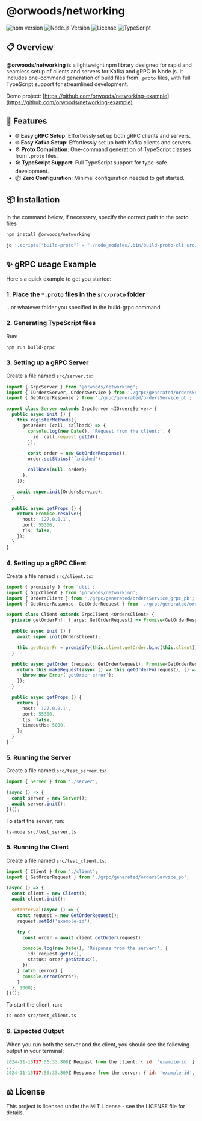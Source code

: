 # @orwoods/networking

![npm version](https://img.shields.io/npm/v/@orwoods/networking)
![Node.js Version](https://img.shields.io/badge/node-%3E%3D18-brightgreen)
![License](https://img.shields.io/npm/l/@orwoods/networking)
![TypeScript](https://img.shields.io/badge/TypeScript-100%25-blue)

## 📋 Overview

**@orwoods/networking** is a lightweight npm library designed for rapid and seamless setup of clients and servers for Kafka and gRPC in Node.js. It includes one-command generation of build files from `.proto` files, with full TypeScript support for streamlined development.

Demo project: [https://github.com/orwoods/networking-example](https://github.com/orwoods/networking-example)

## 🚀 Features

- 🌐 **Easy gRPC Setup**: Effortlessly set up both gRPC clients and servers.
- 🌐 **Easy Kafka Setup**: Effortlessly set up both Kafka clients and servers.
- ⚙️ **Proto Compilation**: One-command generation of TypeScript classes from `.proto` files.
- 🛠 **TypeScript Support**: Full TypeScript support for type-safe development.
- 📦 **Zero Configuration**: Minimal configuration needed to get started.

## 📦 Installation

In the command below, if necessary, specify the correct path to the proto files

```bash
npm install @orwoods/networking

jq '.scripts["build-proto"] = "./node_modules/.bin/build-proto-cli src/proto"' package.json > tmp.json && mv tmp.json package.json
```

## ✨ gRPC usage Example
Here's a quick example to get you started:

### 1. Place the `*.proto` files in the `src/proto` folder
...or whatever folder you specified in the build-grpc command

### 2. Generating TypeScript files
Run:
```bash
npm run build-grpc
```

### 3. Setting up a gRPC Server
Create a file named `src/server.ts`:
```typescript
import { GrpcServer } from '@orwoods/networking';
import { IOrdersServer, OrdersService } from './grpc/generated/ordersService_grpc_pb';
import { GetOrderResponse } from './grpc/generated/ordersService_pb';

export class Server extends GrpcServer <IOrdersServer> {
  public async init () {
    this.registerMethods({
      getOrder: (call, callback) => {
        console.log(new Date(), 'Request from the client:', {
          id: call.request.getId(),
        });

        const order = new GetOrderResponse();
        order.setStatus('finished');

        callback(null, order);
      },
    });

    await super.init(OrdersService);
  }

  public async getProps () {
    return Promise.resolve({
      host: '127.0.0.1',
      port: 55306,
      tls: false,
    });
  }
}
```

### 4. Setting up a gRPC Client
Create a file named `src/client.ts`:
```typescript
import { promisify } from 'util';
import { GrpcClient } from '@orwoods/networking';
import { OrdersClient } from './grpc/generated/ordersService_grpc_pb';
import { GetOrderResponse, GetOrderRequest } from './grpc/generated/ordersService_pb';

export class Client extends GrpcClient <OrdersClient> {
  private getOrderFn!: (_args: GetOrderRequest) => Promise<GetOrderResponse>;

  public async init () {
    await super.init(OrdersClient);

    this.getOrderFn = promisify(this.client.getOrder.bind(this.client));
  }

  public async getOrder (request: GetOrderRequest): Promise<GetOrderResponse> {
    return this.makeRequest(async () => this.getOrderFn(request), () => {
      throw new Error('getOrder error');
    });
  }

  public async getProps () {
    return {
      host: '127.0.0.1',
      port: 55306,
      tls: false,
      timeoutMs: 5000,
    };
  }
}
```

### 5. Running the Server
Create a file named `src/test_server.ts`:
```typescript
import { Server } from './server';

(async () => {
  const server = new Server();
  await server.init();
})();
```

To start the server, run:
```bash
ts-node src/test_server.ts
```

### 5. Running the Client
Create a file named `src/test_client.ts`:
```typescript
import { Client } from './client';
import { GetOrderRequest } from './grpc/generated/ordersService_pb';

(async () => {
  const client = new Client();
  await client.init();

  setInterval(async () => {
    const request = new GetOrderRequest();
    request.setId('example-id');

    try {
      const order = await client.getOrder(request);

      console.log(new Date(), 'Response from the server:', {
        id: request.getId(),
        status: order.getStatus(),
      });
    } catch (error) {
      console.error(error);
    }
  }, 1000);
})();
```

To start the client, run:
```bash
ts-node src/test_client.ts
```

### 6. Expected Output
When you run both the server and the client, you should see the following output in your terminal:
```javascript
2024-11-15T17:56:33.808Z Request from the client: { id: 'example-id' }
...
2024-11-15T17:56:33.809Z Response from the server: { id: 'example-id', status: 'finished' }
```

## ⚖️ License
This project is licensed under the MIT License - see the LICENSE file for details.
